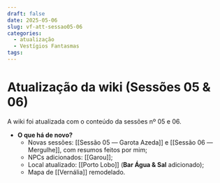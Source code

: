```yaml
---
draft: false
date: 2025-05-06
slug: vf-att-sessao05-06
categories:
  - atualização
  - Vestígios Fantasmas
tags:
---
```



# Atualização da wiki (Sessões 05 & 06)

A wiki foi atualizada com o conteúdo da sessões nº 05 e 06.

<!-- more -->

- **O que há de novo?**
	- Novas sessões: [[Sessão 05 ― Garota Azeda]] e [[Sessão 06 ― Mergulhe]], com resumos feitos por mim;
	- NPCs adicionados: [[Garou]];
	- Local atualizado: [[Porto Lobo]] (**Bar Água & Sal** adicionado);
	- Mapa de [[Vernália]] remodelado.